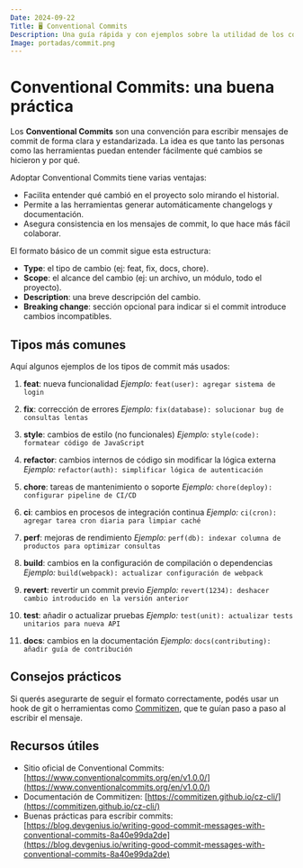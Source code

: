 ```yaml
---
Date: 2024-09-22
Title: 🖥️ Conventional Commits
Description: Una guía rápida y con ejemplos sobre la utilidad de los conventional commits en el desarrollo de software (hecho con IA).
Image: portadas/commit.png
---
```


# Conventional Commits: una buena práctica
Los **Conventional Commits** son una convención para escribir mensajes de commit de forma clara
y estandarizada.
La idea es que tanto las personas como las herramientas puedan entender fácilmente qué cambios
se hicieron y por qué.

Adoptar Conventional Commits tiene varias ventajas:
- Facilita entender qué cambió en el proyecto solo mirando el historial.
- Permite a las herramientas generar automáticamente changelogs y documentación.
- Asegura consistencia en los mensajes de commit, lo que hace más fácil colaborar.

El formato básico de un commit sigue esta estructura:
- **Type**:
  el tipo de cambio (ej:
  feat, fix, docs, chore).
- **Scope**:
  el alcance del cambio (ej:
  un archivo, un módulo, todo el proyecto).
- **Description**:
  una breve descripción del cambio.
- **Breaking change**:
  sección opcional para indicar si el commit introduce cambios incompatibles.

## Tipos más comunes
Aquí algunos ejemplos de los tipos de commit más usados:

1. **feat**:
   nueva funcionalidad _Ejemplo:_ `feat(user):
   agregar sistema de login`

2. **fix**:
   corrección de errores _Ejemplo:_ `fix(database):
   solucionar bug de consultas lentas`

3. **style**:
   cambios de estilo (no funcionales) _Ejemplo:_ `style(code):
   formatear código de JavaScript`

4. **refactor**:
   cambios internos de código sin modificar la lógica externa _Ejemplo:_ `refactor(auth):
   simplificar lógica de autenticación`

5. **chore**:
   tareas de mantenimiento o soporte _Ejemplo:_ `chore(deploy):
   configurar pipeline de CI/CD`

6. **ci**:
   cambios en procesos de integración continua _Ejemplo:_ `ci(cron):
   agregar tarea cron diaria para limpiar caché`

7. **perf**:
   mejoras de rendimiento _Ejemplo:_ `perf(db):
   indexar columna de productos para optimizar consultas`

8. **build**:
   cambios en la configuración de compilación o dependencias _Ejemplo:_ `build(webpack):
   actualizar configuración de webpack`

9. **revert**:
   revertir un commit previo _Ejemplo:_ `revert(1234):
   deshacer cambio introducido en la versión anterior`

10. **test**:
    añadir o actualizar pruebas _Ejemplo:_ `test(unit):
    actualizar tests unitarios para nueva API`

11. **docs**:
    cambios en la documentación _Ejemplo:_ `docs(contributing):
    añadir guía de contribución`

## Consejos prácticos
Si querés asegurarte de seguir el formato correctamente, podés usar un hook de git o
herramientas como [Commitizen](https://commitizen.github.io/cz-cli/), que te guían paso a paso
al escribir el mensaje.

## Recursos útiles
- Sitio oficial de Conventional Commits:
  [https://www.conventionalcommits.org/en/v1.0.0/](https://www.conventionalcommits.org/en/v1.0.0/)
- Documentación de Commitizen:
  [https://commitizen.github.io/cz-cli/](https://commitizen.github.io/cz-cli/)
- Buenas prácticas para escribir commits:
  [https://blog.devgenius.io/writing-good-commit-messages-with-conventional-commits-8a40e99da2de](https://blog.devgenius.io/writing-good-commit-messages-with-conventional-commits-8a40e99da2de)
